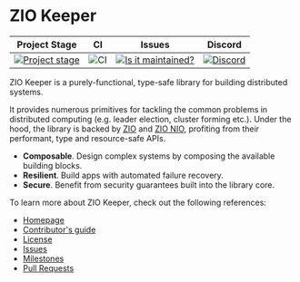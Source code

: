 # ZIO Keeper

| Project Stage                         | CI              | Issues                                                      | Discord                                   |
| ------------------------------------- |-----------------|-------------------------------------------------------------|-------------------------------------------|
| [![Project stage][Stage]][Stage-Page] | ![CI][Badge-CI] | [![Is it maintained?][Badge-Maintenance]][Link-Maintenance] | [![Discord][Badge-Discord]][Link-Discord] |

ZIO Keeper is a purely-functional, type-safe library for building distributed
systems. 

It provides numerous primitives for tackling the common problems in distributed
computing (e.g. leader election, cluster forming etc.). Under the hood, the
library is backed by [ZIO][Link-ZIO] and [ZIO NIO][Link-NIO], profiting from their
performant, type and resource-safe APIs.

- **Composable**. Design complex systems by composing the available building blocks.
- **Resilient**. Build apps with automated failure recovery.
- **Secure**. Benefit from security guarantees built into the library core.

To learn more about ZIO Keeper, check out the following references:

- [Homepage](https://zio.github.io/zio-keeper/)
- [Contributor's guide](./.github/CONTRIBUTING.md)
- [License](LICENSE)
- [Issues](https://github.com/zio/zio-keeper/issues)
- [Milestones](https://github.com/zio/zio-keeper/milestones?direction=asc&sort=title&state=open)
- [Pull Requests](https://github.com/zio/zio-keeper/pulls)

[Badge-CI]: https://github.com/zio/zio-keeper/workflows/CI/badge.svg
[Badge-Discord]: https://img.shields.io/discord/629491597070827530?logo=discord
[Badge-Maintenance]: http://isitmaintained.com/badge/resolution/zio/zio-keeper.svg
[Link-Discord]: https://discord.gg/2ccFBr4
[Link-Maintenance]: http://isitmaintained.com/project/zio/zio-keeper 
[Link-ZIO]: https://zio.dev
[Link-NIO]: https://zio.github.io/zio-nio/
[Stage]: https://img.shields.io/badge/Project%20Stage-Experimental-yellow.svg
[Stage-Page]: https://github.com/zio/zio/wiki/Project-Stages

